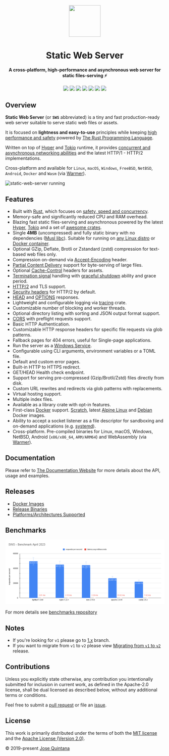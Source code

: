 <div>
  <div align="center">
    <a href="https://static-web-server.net" title="static-web-server website">
      <img src="https://static-web-server.net/assets/sws.svg" height="100" width="100"
    /></a>
  </div>

  <h1 align="center">Static Web Server</h1>

  <h4 align="center">
    A cross-platform, high-performance and asynchronous web server for static files-serving ⚡
  </h4>

  <div align="center">
    <a href="https://github.com/static-web-server/static-web-server/actions/workflows/devel.yml" title="devel ci"><img src="https://github.com/static-web-server/static-web-server/actions/workflows/devel.yml/badge.svg?branch=master"></a> 
    <a href="https://hub.docker.com/r/joseluisq/static-web-server/" title="Docker Image Version (tag latest semver)"><img src="https://img.shields.io/docker/v/joseluisq/static-web-server/2"></a> 
    <a href="https://hub.docker.com/r/joseluisq/static-web-server/tags" title="Docker Image Size (tag)"><img src="https://img.shields.io/docker/image-size/joseluisq/static-web-server/2"></a> 
    <a href="https://hub.docker.com/r/joseluisq/static-web-server/" title="Docker Image"><img src="https://img.shields.io/docker/pulls/joseluisq/static-web-server.svg"></a> 
    <a href="https://crates.io/crates/static-web-server" title="static-web-server crate"><img src="https://img.shields.io/crates/v/static-web-server.svg"></a> 
    <a href="https://docs.rs/static-web-server" title="static-web-server crate docs"><img src="https://img.shields.io/docsrs/static-web-server/latest?label=docs.rs"></a> 
    <a href="https://github.com/static-web-server/static-web-server/blob/master/LICENSE-APACHE" title="static-web-server license">
      <img src="https://img.shields.io/crates/l/static-web-server">
    </a>
  </div>
</div>

## Overview

**Static Web Server** (or **`SWS`** abbreviated) is a tiny and fast production-ready web server suitable to serve static web files or assets.

It is focused on **lightness and easy-to-use** principles while keeping [high performance and safety](https://blog.rust-lang.org/2015/04/10/Fearless-Concurrency.html) powered by [The Rust Programming Language](https://rust-lang.org).

Written on top of [Hyper](https://github.com/hyperium/hyper) and [Tokio](https://github.com/tokio-rs/tokio) runtime, it provides [concurrent and asynchronous networking abilities](https://rust-lang.github.io/async-book/01_getting_started/02_why_async.html) and the latest HTTP/1 - HTTP/2 implementations.

Cross-platform and available for `Linux`, `macOS`, `Windows`, `FreeBSD`, `NetBSD`, `Android`, `Docker` and `Wasm` (via [Warmer](https://wasmer.io/wasmer/static-web-server)).

![static-web-server running](https://github.com/static-web-server/static-web-server/assets/1700322/102bef12-1f30-4054-a1bc-30c650d4ffa7)

## Features

- Built with [Rust](https://rust-lang.org), which focuses on [safety, speed and concurrency](https://kornel.ski/rust-c-speed).
- Memory-safe and significantly reduced CPU and RAM overhead.
- Blazing fast static files-serving and asynchronous powered by the latest [Hyper](https://github.com/hyperium/hyper/), [Tokio](https://github.com/tokio-rs/tokio) and a set of [awesome crates](https://github.com/static-web-server/static-web-server/blob/master/Cargo.toml).
- Single __4MB__ (uncompressed) and fully static binary with no dependencies ([Musl libc](https://doc.rust-lang.org/edition-guide/rust-2018/platform-and-target-support/musl-support-for-fully-static-binaries.html)). Suitable for running on [any Linux distro](https://en.wikipedia.org/wiki/Linux_distribution) or [Docker container](https://hub.docker.com/r/joseluisq/static-web-server/tags).
- Optional GZip, Deflate, Brotli or Zstandard (zstd) compression for text-based web files only.
- Compression on-demand via [Accept-Encoding](https://developer.mozilla.org/en-US/docs/Web/HTTP/Headers/Accept-Encoding) header.
- [Partial Content Delivery](https://en.wikipedia.org/wiki/Byte_serving) support for byte-serving of large files.
- Optional [Cache-Control](https://developer.mozilla.org/en-US/docs/Web/HTTP/Headers/Cache-Control) headers for assets.
- [Termination signal](https://www.gnu.org/software/libc/manual/html_node/Termination-Signals.html) handling with [graceful shutdown](https://cloud.google.com/blog/products/containers-kubernetes/kubernetes-best-practices-terminating-with-grace) ability and grace period.
- [HTTP/2](https://tools.ietf.org/html/rfc7540) and TLS support.
- [Security headers](https://web.dev/security-headers/) for HTTP/2 by default.
- [HEAD](https://tools.ietf.org/html/rfc7231#section-4.3.2) and [OPTIONS](https://datatracker.ietf.org/doc/html/rfc7231#section-4.3.7) responses.
- Lightweight and configurable logging via [tracing](https://github.com/tokio-rs/tracing) crate.
- Customizable number of blocking and worker threads.
- Optional directory listing with sorting and JSON output format support.
- [CORS](https://developer.mozilla.org/en-US/docs/Web/HTTP/CORS) with preflight requests support.
- Basic HTTP Authentication.
- Customizable HTTP response headers for specific file requests via glob patterns.
- Fallback pages for 404 errors, useful for Single-page applications.
- Run the server as a [Windows Service](https://docs.microsoft.com/en-us/previous-versions/windows/it-pro/windows-server-2003/cc783643(v=ws.10)).
- Configurable using CLI arguments, environment variables or a TOML file.
- Default and custom error pages.
- Built-in HTTP to HTTPS redirect.
- GET/HEAD Health check endpoint.
- Support for serving pre-compressed (Gzip/Brotli/Zstd) files directly from disk.
- Custom URL rewrites and redirects via glob patterns with replacements.
- Virtual hosting support.
- Multiple index files.
- Available as a library crate with opt-in features.
- First-class [Docker](https://docs.docker.com/get-started/overview/) support. [Scratch](https://hub.docker.com/_/scratch), latest [Alpine Linux](https://hub.docker.com/_/alpine) and [Debian](https://hub.docker.com/_/alpine) Docker images.
- Ability to accept a socket listener as a file descriptor for sandboxing and on-demand applications (e.g. [systemd](http://0pointer.de/blog/projects/socket-activation.html)).
- Cross-platform. Pre-compiled binaries for Linux, macOS, Windows, NetBSD, Android (`x86/x86_64`, `ARM/ARM64`) and WebAssembly (via [Warmer](https://wasmer.io/wasmer/static-web-server)).

## Documentation

Please refer to [The Documentation Website](https://static-web-server.net/) for more details about the API, usage and examples.

## Releases

- [Docker Images](https://hub.docker.com/r/joseluisq/static-web-server/)
- [Release Binaries](https://github.com/static-web-server/static-web-server/releases)
- [Platforms/Architectures Supported](https://static-web-server.net/platforms-architectures/)

## Benchmarks

<img title="SWS - Benchmarks April 2023" src="https://raw.githubusercontent.com/static-web-server/benchmarks/master/data/2023-04/benchmark-2023-04.png" width="860">

For more details see [benchmarks repository](https://github.com/static-web-server/benchmarks)

## Notes

- If you're looking for `v1` please go to [1.x](https://github.com/static-web-server/static-web-server/tree/1.x) branch.
- If you want to migrate from `v1` to `v2` please view [Migrating from `v1` to `v2`](https://static-web-server.net/migration/) release.

## Contributions

Unless you explicitly state otherwise, any contribution you intentionally submitted for inclusion in current work, as defined in the Apache-2.0 license, shall be dual licensed as described below, without any additional terms or conditions.

Feel free to submit a [pull request](https://github.com/static-web-server/static-web-server/pulls) or file an [issue](https://github.com/static-web-server/static-web-server/issues).

## License

This work is primarily distributed under the terms of both the [MIT license](LICENSE-MIT) and the [Apache License (Version 2.0)](LICENSE-APACHE).

© 2019-present [Jose Quintana](https://joseluisq.net)
